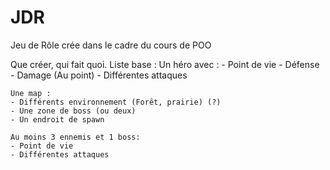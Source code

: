 # JDR
Jeu de Rôle crée dans le cadre du cours de POO


Que créer, qui fait quoi.
Liste base : 
    Un héro avec :
    - Point de vie
    - Défense
    - Damage (Au point)
    - Différentes attaques

    Une map : 
    - Différents environnement (Forêt, prairie) (?)
    - Une zone de boss (ou deux)
    - Un endroit de spawn

    Au moins 3 ennemis et 1 boss:
    - Point de vie
    - Différentes attaques
 